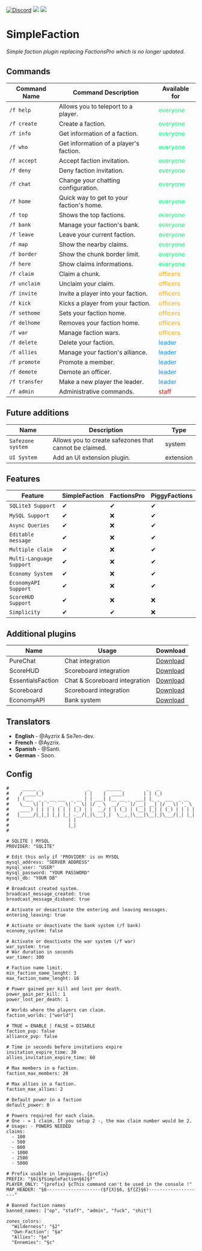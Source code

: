 [![Discord](https://img.shields.io/discord/800828802921529355.svg?label=&logo=discord&logoColor=ffffff&color=7389D8&labelColor=6A7EC2)](https://discord.gg/wuNvKw948n) [![](https://poggit.pmmp.io/shield.api/SimpleFaction)](https://poggit.pmmp.io/p/SimpleFaction) [![](https://poggit.pmmp.io/shield.dl.total/SimpleFaction)](https://poggit.pmmp.io/p/SimpleFaction)
# SimpleFaction

###### Simple faction plugin replacing FactionsPro which is no longer updated.

## Commands

| Command Name   | Command Description                                      | Available for                         |
|----------------|----------------------------------------------------------|---------------------------------------|
| `/f help`      | Allows you to teleport to a player.                      | <font color="#03fc73"> everyone       |
| `/f create`    | Create a faction.                                        | <font color="#03fc73"> everyone       |
| `/f info`      | Get information of a faction.                            | <font color="#03fc73"> everyone       |
| `/f who`       | Get information of a player's faction.                   | <font color="#03fc73"> everyone       |
| `/f accept`    | Accept faction invitation.                               | <font color="#03fc73"> everyone       |
| `/f deny`      | Deny faction invitation.                                 | <font color="#03fc73"> everyone       |
| `/f chat`      | Change your chatting configuration.                      | <font color="#03fc73"> everyone       |
| `/f home`      | Quick way to get to your faction's home.                 | <font color="#03fc73"> everyone       |
| `/f top`       | Shows the top factions.                                  | <font color="#03fc73"> everyone       |
| `/f bank`      | Manage your faction's bank.                              | <font color="#03fc73"> everyone       |
| `/f leave`     | Leave your current faction.                              | <font color="#03fc73"> everyone       |
| `/f map`       | Show the nearby claims.                                  | <font color="#03fc73"> everyone       |
| `/f border`    | Show the chunk border limit.                             | <font color="#03fc73"> everyone       |
| `/f here  `    | Show claims informations.                                | <font color="#03fc73"> everyone       |
| `/f claim`     | Claim a chunk.                                           | <font color="#fca503"> officers       |
| `/f unclaim`   | Unclaim your claim.                                      | <font color="#fca503"> officers       |
| `/f invite`    | Invite a player into your faction.                       | <font color="#fca503"> officers       |
| `/f kick`      | Kicks a player from your faction.                        | <font color="#fca503"> officers       |
| `/f sethome`   | Sets your faction home.                                  | <font color="#fca503"> officers       |
| `/f delhome`   | Removes your faction home.                               | <font color="#fca503"> officers       |
| `/f war`       | Manage faction wars.                                     | <font color="#fca503"> officers       |
| `/f delete`    | Delete your faction.                                     | <font color="#1589F0"> leader         |
| `/f allies`    | Manage your faction's alliance.                          | <font color="#1589F0"> leader         |
| `/f promote`   |  Promote a member.                                       | <font color="#1589F0"> leader         |
| `/f demote`    | Demote an officer.                                       | <font color="#1589F0"> leader         |
| `/f transfer`  | Make a new player the leader.                            | <font color="#1589F0"> leader         |
| `/f admin`     | Administrative commands.                                 | <font color="red"> staff              | 

## Future additions

| Name              | Description                                               | Type      |
|-------------------|-----------------------------------------------------------|-----------|
| `Safezone system` | Allows you to create safezones that cannot be claimed.    | system    |
| `UI System`       | Add an UI extension plugin.                               | extension |

## Features

| Feature                   | SimpleFaction   | FactionsPro| PiggyFactions| 
|---------------------------|-----------------|------------|--------------|
| `SQLite3 Support`         | ✔               | ✔         | ✔            |
| `MySQL Support`           | ✔               | ❌         | ✔            |
| `Async Queries`           | ✔               | ❌         | ✔            |
| `Editable message`        | ✔               | ❌         | ✔            |
| `Multiple claim`          | ✔               | ❌         | ✔            |                  
| `Multi-Language Support`  | ✔               | ❌         | ✔            |
| `Economy System`          | ✔               | ❌         | ✔            |
| `EconomyAPI Support`      | ✔               | ❌         | ✔            |
| `ScoreHUD Support`        | ✔               | ❌         | ❌            |
| `Simplicity`              | ✔               | ✔         | ❌            |

## Additional plugins
| Name              | Usage                         | Download                                                          |
|-------------------|-------------------------------|-------------------------------------------------------------------| 
| PureChat          | Chat integration              | [Download](https://poggit.pmmp.io/r/119566/PureChat_dev-2.phar)   |
| ScoreHUD          | Scoreboard integration        | [Download](https://poggit.pmmp.io/p/ScoreHud)                     |
| EssentialsFaction | Chat & Scoreboard integration | [Download](https://github.com/Zoumi-Dev/FacEssential)             |
| Scoreboard        | Scoreboard integration        | [Download](https://poggit.pmmp.io/r/119565/Scoreboard_dev-5.phar) |
| EconomyAPI        | Bank system                   | [Download](https://poggit.pmmp.io/p/EconomyAPI)                   |

## Translators
- **English** - @Ayzrix & Se7en-dev.
- **French** - @Ayzrix.
- **Spanish** - @Santi.
- **German** - Soon.

## Config
```
#     _____ _                 _      ______         _   _
#    / ____(_)               | |    |  ____|       | | (_)
#   | (___  _ _ __ ___  _ __ | | ___| |__ __ _  ___| |_ _  ___  _ __
#    \___ \| | '_ ` _ \| '_ \| |/ _ \  __/ _` |/ __| __| |/ _ \| '_ \
#    ____) | | | | | | | |_) | |  __/ | | (_| | (__| |_| | (_) | | | |
#   |_____/|_|_| |_| |_| .__/|_|\___|_|  \__,_|\___|\__|_|\___/|_| |_|
#                      | |
#                      |_|
#

# SQLITE | MYSQL
PROVIDER: "SQLITE"

# Edit this only if 'PROVIDER' is on MYSQL
mysql_address: "SERVER ADDRESS"
mysql_user: "USER"
mysql_password: "YOUR PASSWORD"
mysql_db: "YOUR DB"

# Broadcast created system.
broadcast_message_created: true
broadcast_message_disband: true

# Activate or desactivate the entering and leaving messages.
entering_leaving: true

# Activate or deactivate the bank system (/f bank)
economy_system: false

# Activate or deactivate the war system (/f war)
war_system: true
# War duration in seconds
war_timer: 300

# Faction name limit.
min_faction_name_lenght: 3
max_faction_name_lenght: 16

# Power gained per kill and lost per death.
power_gain_per_kill: 1
power_lost_per_death: 1

# Worlds where the players can claim.
faction_worlds: ["world"]

# TRUE = ENABLE | FALSE = DISABLE
faction_pvp: false
alliance_pvp: false

# Time in seconds before invitations expire
invitation_expire_time: 30
allies_invitation_expire_time: 60

# Max members in a faction.
faction_max_members: 20

# Max allies in a faction.
faction_max_allies: 2

# Default power in a faction
default_power: 0

# Powers required for each claim.
# One - = 1 claim. If you setup 2 -, the max claim number would be 2.
# Usage: - POWERS NEEDED
claims:
  - 100
  - 500
  - 800
  - 1000
  - 2500
  - 5000

# Prefix usable in languages. {prefix}
PREFIX: "§6[§fSimpleFaction§6]§f"
PLAYER_ONLY: "{prefix} §cThis command can't be used in the console !"
MAP_HEADER: "§6--------------------(§f{X}§6, §f{Z}§6)--------------------"

# Banned faction names
banned_names: ["op", "staff", "admin", "fuck", "shit"]

zones_colors:
  "Wilderness": "§2"
  "Own-Faction": "§a"
  "Allies": "§e"
  "Ennemies": "§c"
```